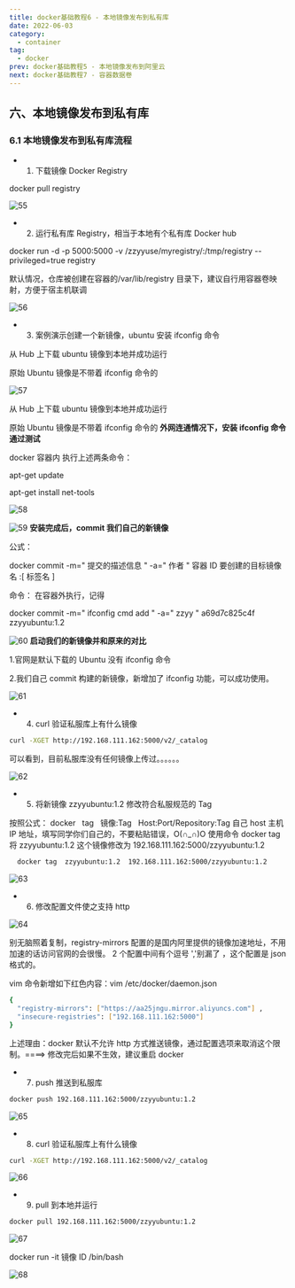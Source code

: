 ```yaml
---
title: docker基础教程6 - 本地镜像发布到私有库
date: 2022-06-03
category:
  - container
tag:
  - docker
prev: docker基础教程5 - 本地镜像发布到阿里云
next: docker基础教程7 - 容器数据卷
---
```


## 六、本地镜像发布到私有库

### 6.1 本地镜像发布到私有库流程

- 1. 下载镜像 Docker Registry

docker pull registry

![55](./images/55.png)

- 2. 运行私有库 Registry，相当于本地有个私有库 Docker hub

docker run -d -p 5000:5000 -v /zzyyuse/myregistry/:/tmp/registry --privileged=true registry

默认情况，仓库被创建在容器的/var/lib/registry 目录下，建议自行用容器卷映射，方便于宿主机联调

![56](./images/56.png)

- 3. 案例演示创建一个新镜像，ubuntu 安装 ifconfig 命令

从 Hub 上下载 ubuntu 镜像到本地并成功运行

原始 Ubuntu 镜像是不带着 ifconfig 命令的

![57](./images/57.png)

从 Hub 上下载 ubuntu 镜像到本地并成功运行

原始 Ubuntu 镜像是不带着 ifconfig 命令的
**外网连通情况下，安装 ifconfig 命令通过测试**

docker 容器内 执行上述两条命令：

apt-get update

apt-get install net-tools

![58](./images/58.png)

![59](./images/59.png)
**安装完成后，commit 我们自己的新镜像**

公式：

docker commit -m=" 提交的描述信息 " -a=" 作者 " 容器 ID 要创建的目标镜像名 :[ 标签名 ]

命令： 在容器外执行，记得

docker commit -m=" ifconfig cmd add " -a=" zzyy " a69d7c825c4f zzyyubuntu:1.2

![60](./images/60.png)
**启动我们的新镜像并和原来的对比**

1.官网是默认下载的 Ubuntu 没有 ifconfig 命令

2.我们自己 commit 构建的新镜像，新增加了 ifconfig 功能，可以成功使用。

![61](./images/61.png)

- 4. curl 验证私服库上有什么镜像

```bash
curl -XGET http://192.168.111.162:5000/v2/_catalog
```

可以看到，目前私服库没有任何镜像上传过。。。。。。

![62](./images/62.png)

- 5. 将新镜像 zzyyubuntu:1.2 修改符合私服规范的 Tag

按照公式： docker   tag   镜像:Tag   Host:Port/Repository:Tag
自己 host 主机 IP 地址，填写同学你们自己的，不要粘贴错误，O(∩_∩)O
使用命令 docker tag 将 zzyyubuntu:1.2 这个镜像修改为 192.168.111.162:5000/zzyyubuntu:1.2

```bash
  docker tag  zzyyubuntu:1.2  192.168.111.162:5000/zzyyubuntu:1.2
```

![63](./images/63.png)

- 6. 修改配置文件使之支持 http

![64](./images/64.png)

别无脑照着复制，registry-mirrors 配置的是国内阿里提供的镜像加速地址，不用加速的话访问官网的会很慢。
2 个配置中间有个逗号 ','别漏了 ，这个配置是 json 格式的。

vim 命令新增如下红色内容：vim /etc/docker/daemon.json

```bash
{
  "registry-mirrors": ["https://aa25jngu.mirror.aliyuncs.com"] ,
  "insecure-registries": ["192.168.111.162:5000"]
}
```

上述理由：docker 默认不允许 http 方式推送镜像，通过配置选项来取消这个限制。====> 修改完后如果不生效，建议重启 docker

- 7. push 推送到私服库

```bash
docker push 192.168.111.162:5000/zzyyubuntu:1.2
```

![65](./images/65.png)

- 8. curl 验证私服库上有什么镜像

```bash
curl -XGET http://192.168.111.162:5000/v2/_catalog
```

![66](./images/66.png)

- 9. pull 到本地并运行

```bash
docker pull 192.168.111.162:5000/zzyyubuntu:1.2
```

![67](./images/67.png)

docker run -it 镜像 ID /bin/bash

![68](./images/68.png)
